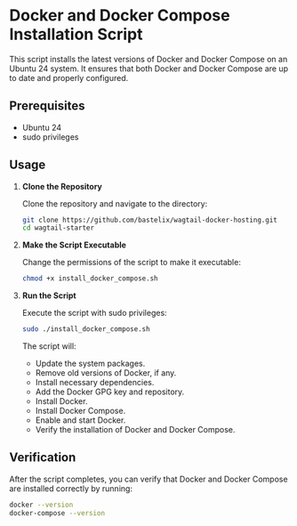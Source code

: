 # Docker and Docker Compose Installation Script

This script installs the latest versions of Docker and Docker Compose on an Ubuntu 24 system. It ensures that both Docker and Docker Compose are up to date and properly configured.

## Prerequisites

- Ubuntu 24
- sudo privileges

## Usage

1. **Clone the Repository**

    Clone the repository and navigate to the directory:

    ```sh
    git clone https://github.com/bastelix/wagtail-docker-hosting.git
    cd wagtail-starter
    ```

2. **Make the Script Executable**

    Change the permissions of the script to make it executable:

    ```sh
    chmod +x install_docker_compose.sh
    ```

3. **Run the Script**

    Execute the script with sudo privileges:

    ```sh
    sudo ./install_docker_compose.sh
    ```

    The script will:
    - Update the system packages.
    - Remove old versions of Docker, if any.
    - Install necessary dependencies.
    - Add the Docker GPG key and repository.
    - Install Docker.
    - Install Docker Compose.
    - Enable and start Docker.
    - Verify the installation of Docker and Docker Compose.

## Verification

After the script completes, you can verify that Docker and Docker Compose are installed correctly by running:

```sh
docker --version
docker-compose --version

